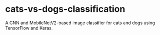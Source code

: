 # cats-vs-dogs-classification
A CNN and MobileNetV2-based image classifier for cats and dogs using TensorFlow and Keras.
